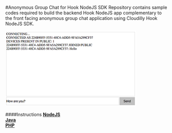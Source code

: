 #Anonymous Group Chat for Hook NodeJS SDK
Repository contains sample codes required to build the backend Hook NodeJS app complementary to the front facing anonymous group chat application using Cloudilly Hook NodeJS SDK.

![Anonymous](https://github.com/cloudilly/images/blob/master/web_anonymous.png)

####Instructions
**[NodeJS](../../wiki/NodeJS)**<br>
**[Java](../../wiki/Java)**<br>
**[PHP](../../wiki/PHP)**<br>
